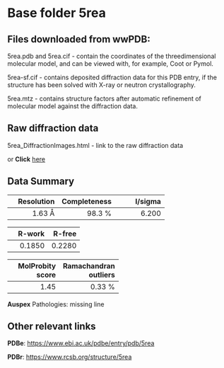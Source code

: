 # Base folder 5rea

## Files downloaded from wwPDB:

5rea.pdb and 5rea.cif - contain the coordinates of the threedimensional molecular model, and can be viewed with, for example, Coot or Pymol.

5rea-sf.cif - contains deposited diffraction data for this PDB entry, if the structure has been solved with X-ray or neutron crystallography.

5rea.mtz - contains structure factors after automatic refinement of molecular model against the diffraction data.

## Raw diffraction data

5rea_DiffractionImages.html - link to the raw diffraction data 

or **Click** [here](https://zenodo.org/record/3730564) 

## Data Summary
|   | Resolution | Completeness| I/sigma |
|---|-------------:|----------------:|--------------:|
|   |1.63 Å|98.3  %|<img width=50/>6.200|

|   | **R-work**| **R-free**   
|---|-------------:|----------------:|           
||  0.1850|  0.2280|

|   |**MolProbity<br>score**| **Ramachandran<br>outliers** 
|---|-------------:|----------------:|
||  1.45|  0.33 %|

**Auspex** Pathologies: missing line

 

## Other relevant links 
**PDBe**:  https://www.ebi.ac.uk/pdbe/entry/pdb/5rea
 
**PDBr**: https://www.rcsb.org/structure/5rea 

